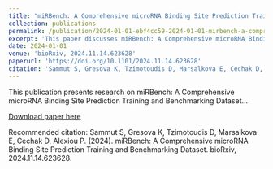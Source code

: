 ```yaml
---
title: "miRBench: A Comprehensive microRNA Binding Site Prediction Training and Benchmarking Dataset"
collection: publications
permalink: /publication/2024-01-01-ebf4cc59-2024-01-01-mirbench-a-comprehensive-micr
excerpt: 'This paper discusses miRBench: A Comprehensive microRNA Binding Site Prediction Training and Benchmarking Dataset...'
date: 2024-01-01
venue: 'bioRxiv, 2024.11.14.623628'
paperurl: 'https://doi.org/10.1101/2024.11.14.623628'
citation: 'Sammut S, Gresova K, Tzimotoudis D, Marsalkova E, Cechak D, Alexiou P. (2024). miRBench: A Comprehensive microRNA Binding Site Prediction Training and Benchmarking Dataset. bioRxiv, 2024.11.14.623628.'
---
```


This publication presents research on miRBench: A Comprehensive microRNA Binding Site Prediction Training and Benchmarking Dataset...

[Download paper here](https://doi.org/10.1101/2024.11.14.623628)

Recommended citation: Sammut S, Gresova K, Tzimotoudis D, Marsalkova E, Cechak D, Alexiou P. (2024). miRBench: A Comprehensive microRNA Binding Site Prediction Training and Benchmarking Dataset. bioRxiv, 2024.11.14.623628.
